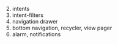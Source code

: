 2. intents
3. intent-filters
4. navigation drawer
5. bottom navigation, recycler, view pager
6. alarm, notifications
